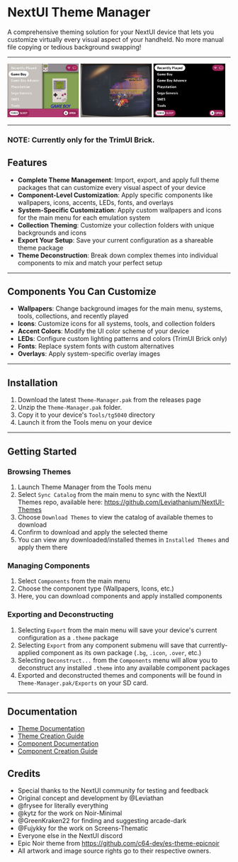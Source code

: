 # NextUI Theme Manager

A comprehensive theming solution for your NextUI device that lets you customize virtually every visual aspect of your handheld. No more manual file copying or tedious background swapping!

---

<p float="left">
  <img src="/documents/previews/Consolized.theme.png" width="32%" />
  <img src="/documents/previews/Deep-Space.theme.png" width="32%" />
  <img src="/documents/previews/Default.theme.png" width="32%" />
</p>

---

### NOTE: Currently only for the TrimUI Brick.

## Features

- **Complete Theme Management**: Import, export, and apply full theme packages that can customize every visual aspect of your device
- **Component-Level Customization**: Apply specific components like wallpapers, icons, accents, LEDs, fonts, and overlays
- **System-Specific Customization**: Apply custom wallpapers and icons for the main menu for each emulation system
- **Collection Theming**: Customize your collection folders with unique backgrounds and icons
- **Export Your Setup**: Save your current configuration as a shareable theme package
- **Theme Deconstruction**: Break down complex themes into individual components to mix and match your perfect setup

---

## Components You Can Customize

- **Wallpapers**: Change background images for the main menu, systems, tools, collections, and recently played
- **Icons**: Customize icons for all systems, tools, and collection folders
- **Accent Colors**: Modify the UI color scheme of your device
- **LEDs**: Configure custom lighting patterns and colors (TrimUI Brick only)
- **Fonts**: Replace system fonts with custom alternatives
- **Overlays**: Apply system-specific overlay images

---

## Installation

1. Download the latest `Theme-Manager.pak` from the releases page
2. Unzip the `Theme-Manager.pak` folder.
3. Copy it to your device's `Tools/tg5040` directory
4. Launch it from the Tools menu on your device

---

## Getting Started

### Browsing Themes
1. Launch Theme Manager from the Tools menu
2. Select `Sync Catalog` from the main menu to sync with the NextUI Themes repo, available here: https://github.com/Leviathanium/NextUI-Themes
3. Choose `Download Themes` to view the catalog of available themes to download
4. Confirm to download and apply the selected theme
5. You can view any downloaded/installed themes in `Installed Themes` and apply them there

### Managing Components
1. Select `Components` from the main menu
2. Choose the component type (Wallpapers, Icons, etc.)
3. Here, you can download components and apply installed components

### Exporting and Deconstructing
1. Selecting `Export` from the main menu will save your device's current configuration as a `.theme` package
2. Selecting `Export` from any component submenu will save that currently-applied component as its own package (`.bg`, `.icon`, `.over`, etc.)
3. Selecting `Deconstruct...` from the `Components` menu will allow you to deconstruct any installed `.theme` into any available component packages
4. Exported and deconstructed themes and components will be found in `Theme-Manager.pak/Exports` on your SD card.

---

## Documentation

- [Theme Documentation](documents/THEMES.md)
- [Theme Creation Guide](documents/THEME_BUILDING.md)
- [Component Documentation](documents/COMPONENTS.md)
- [Component Creation Guide](documents/COMPONENT_BUILDING.md)

## Credits

- Special thanks to the NextUI community for testing and feedback
- Original concept and development by @Leviathan
- @frysee for literally everything
- @kytz for the work on Noir-Minimal
- @GreenKraken22 for finding and suggesting arcade-dark
- @Fujykky for the work on Screens-Thematic
- Everyone else in the NextUI discord
- Epic Noir theme from https://github.com/c64-dev/es-theme-epicnoir
- All artwork and image source rights go to their respective owners.

